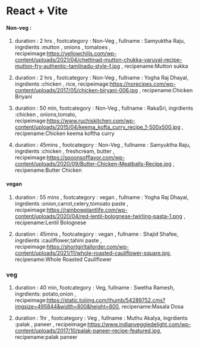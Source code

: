 # React + Vite
#### Non-veg :

 1) duration : 2 hrs , footcategory : Non-Veg , fullname : Samyuktha Raju, ingrdients :mutton , onions , tomatoes , recipeimage:https://yellowchilis.com/wp-content/uploads/2021/04/chettinad-mutton-chukka-varuval-recipe-mutton-fry-authentic-tamilnadu-style-f.jpg , recipename:Mutton sukka


 2) duration : 2 hrs , footcategory : Non-Veg , fullname : Yogha Raj Dhayal, ingrdients :chicken , rice, recipeimage:https://norecipes.com/wp-content/uploads/2017/05/chicken-biryani-006.jpg , recipename:Chicken Briyani

  3) duration : 50 min, footcategory : Non-Veg , fullname : RakaSri, ingrdients :chicken , onions,tomato, recipeimage:https://www.ruchiskitchen.com/wp-content/uploads/2015/04/keema_kofta_curry_recipe_1-500x500.jpg , recipename:Chicken keema koftha curry

 4) duration : 45mins , footcategory : Non-Veg , fullname : Samyuktha Raju, ingrdients :chicken , freshcream, butter , recipeimage:https://spoonsofflavor.com/wp-content/uploads/2020/09/Butter-Chicken-Meatballs-Recipe.jpg , recipename:Butter Chicken


#### vegan
1) duration : 55 mins , footcategory : vegan , fullname : Yogha Raj Dhayal, ingrdients :onion,carrot,celery,tomoato paste , recipeimage:https://rainbowplantlife.com/wp-content/uploads/2020/04/red-lentil-bolognese-twirling-pasta-1.png , recipename:Lentil Bolognese

2) duration : 45mins , footcategory : vegan , fullname : Shajid Shafee, ingrdients :cauliflower,tahini paste , recipeimage:https://shortgirltallorder.com/wp-content/uploads/2021/11/whole-roasted-cauliflower-square.jpg, recipename:Whole Roasted Cauliflower




### veg
1) duration : 40 min, footcategory : Veg, fullname : Swetha Ramesh, ingrdients: potato,onion , recipeimage:https://static.toiimg.com/thumb/54289752.cms?imgsize=495844&width=800&height=800, recipename:Masala Dosa

2) duration : 1hr , footcategory : Veg , fullname : Muthu Akalya, ingrdients :palak , paneer , recipeimage:https://www.indianveggiedelight.com/wp-content/uploads/2017/10/palak-paneer-recipe-featured.jpg, recipename:palak paneer
